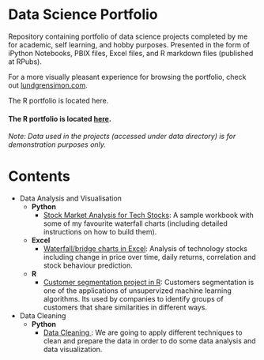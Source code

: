 # Data Science Portfolio
Repository containing portfolio of data science projects completed by me for academic, self learning, and hobby purposes. Presented in the form of iPython Notebooks, PBIX files, Excel files, and R markdown files (published at RPubs).

For a more visually pleasant experience for browsing the portfolio, check out [lundgrensimon.com](https://www.lundgrensimon.com/).

The R portfolio is located here.
#### The R portfolio is located [here](https://rpubs.com/simonlundgren).

_Note: Data used in the projects (accessed under data directory) is for demonstration purposes only._

# Contents

* Data Analysis and Visualisation
  * __Python__
    * [Stock Market Analysis for Tech Stocks](https://github.com/slundgren/lundgrensimon.com/blob/main/Stock%20Market%20Analysis.ipynb): A sample workbook with some of my favourite waterfall charts (including detailed instructions on how to build them).
  * __Excel__
    * [Waterfall/bridge charts in Excel](https://github.com/slundgren/lundgrensimon.com/blob/main/Waterfall_Charts_Excel.xlsx): Analysis of technology stocks including change in price over time, daily returns, correlation and stock behaviour prediction.
  * __R__
    * [Customer segmentation project in R](https://rpubs.com/simonlundgren/customer-segmentation): Customers segmentation is one of the applications of unsupervized machine learning algorithms. Its used by companies to identify groups of customers that share similarities in different ways.
* Data Cleaning
  * __Python__
    * [Data Cleaning ](https://github.com/slundgren/lundgrensimon.com/blob/main/Data_Cleaning_Python.ipynb): We are going to apply different techniques to clean and prepare the data in order to do some data analysis and data visualization.
